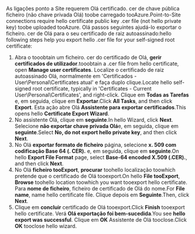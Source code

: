 <span data-ttu-id="6006c-101">As ligações ponto a Site requerem Olá certificado. cer de chave pública ficheiro (não chave privada Olá) toobe carregado tooAzure.</span><span class="sxs-lookup"><span data-stu-id="6006c-101">Point-to-Site connections require hello certificate public key .cer file (not hello private key) toobe uploaded tooAzure.</span></span> <span data-ttu-id="6006c-102">Olá passos seguintes ajudá-lo exportar o ficheiro. cer de Olá para o seu certificado de raiz autoassinado:</span><span class="sxs-lookup"><span data-stu-id="6006c-102">hello following steps help you export hello .cer file for your self-signed root certificate:</span></span>

1. <span data-ttu-id="6006c-103">Abra o tooobtain um ficheiro. cer do certificado de Olá, **gerir certificados de utilizador**.</span><span class="sxs-lookup"><span data-stu-id="6006c-103">tooobtain a .cer file from hello certificate, open **Manage user certificates**.</span></span> <span data-ttu-id="6006c-104">Localize o certificado de raiz autoassinado Olá, normalmente em 'Certificados - User\Personal\Certificates atual' e faça duplo clique.</span><span class="sxs-lookup"><span data-stu-id="6006c-104">Locate hello self-signed root certificate, typically in 'Certificates - Current User\Personal\Certificates', and right-click.</span></span> <span data-ttu-id="6006c-105">Clique em **Todas as Tarefas** e, em seguida, clique em **Exportar**.</span><span class="sxs-lookup"><span data-stu-id="6006c-105">Click **All Tasks**, and then click **Export**.</span></span> <span data-ttu-id="6006c-106">Esta ação abre Olá **Assistente para exportar certificados**.</span><span class="sxs-lookup"><span data-stu-id="6006c-106">This opens hello **Certificate Export Wizard**.</span></span>
2. <span data-ttu-id="6006c-107">No assistente Olá, clique em **seguinte**.</span><span class="sxs-lookup"><span data-stu-id="6006c-107">In hello Wizard, click **Next**.</span></span> <span data-ttu-id="6006c-108">Selecione **não exportar chave privada Olá**e, em seguida, clique em **seguinte**.</span><span class="sxs-lookup"><span data-stu-id="6006c-108">Select **No, do not export hello private key**, and then click **Next**.</span></span>
3. <span data-ttu-id="6006c-109">No Olá **exportar formato de ficheiro** página, selecione **x. 509 com codificação Base 64 (. CER).** e, em seguida, clique em **seguinte**.</span><span class="sxs-lookup"><span data-stu-id="6006c-109">On hello **Export File Format** page, select **Base-64 encoded X.509 (.CER).**, and then click **Next**.</span></span> 
4. <span data-ttu-id="6006c-110">No Olá **ficheiro tooExport**, **procurar** toohello localização toowhich pretende que o certificado de Olá tooexport.</span><span class="sxs-lookup"><span data-stu-id="6006c-110">On hello **File tooExport**, **Browse** toohello location toowhich you want tooexport hello certificate.</span></span> <span data-ttu-id="6006c-111">Para **nome de ficheiro**, ficheiro de certificado de Olá do nome.</span><span class="sxs-lookup"><span data-stu-id="6006c-111">For **File name**, name hello certificate file.</span></span> <span data-ttu-id="6006c-112">Clique depois em **Seguinte**.</span><span class="sxs-lookup"><span data-stu-id="6006c-112">Then, click **Next**.</span></span>
5. <span data-ttu-id="6006c-113">Clique em **concluir** certificado de Olá tooexport.</span><span class="sxs-lookup"><span data-stu-id="6006c-113">Click **Finish** tooexport hello certificate.</span></span> <span data-ttu-id="6006c-114">Verá **Olá exportação foi bem-sucedida**.</span><span class="sxs-lookup"><span data-stu-id="6006c-114">You see **hello export was successful**.</span></span> <span data-ttu-id="6006c-115">Clique em **OK** Assistente de Olá tooclose.</span><span class="sxs-lookup"><span data-stu-id="6006c-115">Click **OK** tooclose hello wizard.</span></span>
